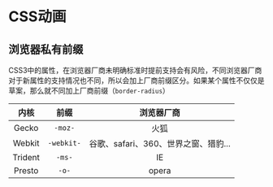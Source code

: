 # CSS动画

## 浏览器私有前缀

CSS3中的属性，在浏览器厂商未明确标准时提前支持会有风险，不同浏览器厂商对于新属性的支持情况也不同，所以会加上厂商前缀区分。如果某个属性不仅仅是草案，那么就不同加上厂商前缀（`border-radius`）

|内核|前缀|浏览器厂商|
|:--:|:--:|:--:|
|Gecko|`-moz-`|火狐|
|Webkit|`-webkit-`|谷歌、safari、360、世界之窗、猎豹...|
|Trident|`-ms-`|IE|
|Presto|`-o-`|opera|

